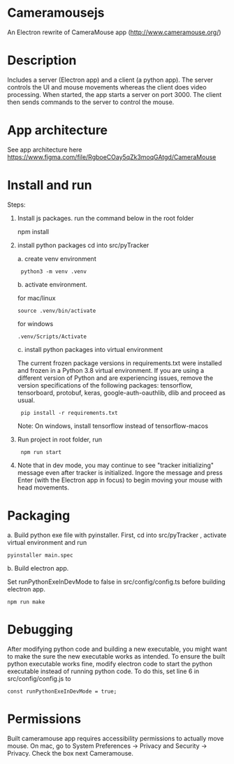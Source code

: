 # Cameramousejs

An Electron rewrite of CameraMouse app (http://www.cameramouse.org/)

# Description

Includes a server (Electron app) and a client (a python app). The server controls the UI and mouse movements whereas the client does video processing. When started, the app starts a server on port 3000. The client then sends commands to the server to control the mouse.

# App architecture

See app architecture here https://www.figma.com/file/RgboeCOay5qZk3moqGAtgd/CameraMouse

# Install and run

Steps:

1.  Install js packages. run the command below in the root folder

    npm install

2.  install python packages
    cd into src/pyTracker

    a. create venv environment

         python3 -m venv .venv

    b. activate environment.

    for mac/linux

        source .venv/bin/activate

    for windows

        .venv/Scripts/Activate

    c. install python packages into virtual environment
    
    The current frozen package versions in requirements.txt were installed and frozen in a Python 3.8 virtual environment. If you are using a different version of Python and 
    are experiencing issues, remove the version specifications of the following packages: tensorflow, tensorboard, protobuf, keras, google-auth-oauthlib, dlib and proceed as usual. 

         pip install -r requirements.txt

    Note: On windows, install tensorflow instead of tensorflow-macos

3.  Run project
    in root folder, run

         npm run start

4.  Note that in dev mode, you may continue to see "tracker initializing" message even after tracker is initialized. Ingore the message and press Enter (with the Electron app in focus) to begin moving your mouse with head movements.

# Packaging

a. Build python exe file with pyinstaller. First, cd into src/pyTracker , activate virtual environment and run

    pyinstaller main.spec

b. Build electron app.

Set runPythonExeInDevMode to false in src/config/config.ts before building electron app.

    npm run make

# Debugging

After modifying python code and building a new executable, you might want to make the sure the new executable works as intended. To ensure the built python executable works fine, modify electron code to start the python executable instead of running python code. To do this, set line 6 in src/config/config.js to

    const runPythonExeInDevMode = true;

# Permissions

Built cameramouse app requires accessibility permissions to actually move mouse. On mac, go to System Preferences -> Privacy and Security -> Privacy. Check the box next Cameramouse.
